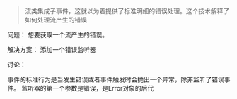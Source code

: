 > 流类集成子事件，这就以为着提供了标准明细的错误处理。这个技术解释了如何处理流产生的错误

问题：
想要获取一个流产生的错误。

解决方案：
添加一个错误监听器

讨论：

事件的标准行为是当发生错误或者事件触发时会抛出一个异常，除非监听了错误事件。
监听器的第一个参数是错误，是Error对象的后代
